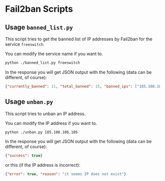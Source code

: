 # Fail2ban Scripts

## Usage `banned_list.py`

This script tries to get the banned list of IP addresses by Fail2ban for the service `freeswitch`.

You can modify the service name if you want to.

```bash
python ./banned_list.py freeswitch
```

In the response you will get JSON output with the following (data can be different, of course):

```json
{"currently_banned": 11, "total_banned": 15, "banned_ips": ["185.108.106.105", "193.46.255.195", "193.46.255.214", "196.196.203.86", "52.232.132.24", "103.145.13.81", "23.148.145.210", "103.145.13.247", "141.98.10.188", "45.34.5.54", "40.86.206.158"]}
```

## Usage `unban.py`

This script tries to unban an IP address.

You can modify the IP address if you want to.

```bash
python ./unban.py 185.108.106.105
```

In the response you will get JSON output with the following (data can be different, of course):

```json
{"success": true}
```

or this (if the IP address is incorrect):

```json
{"error": true, "reason": "it seems IP does not exist"}
```
